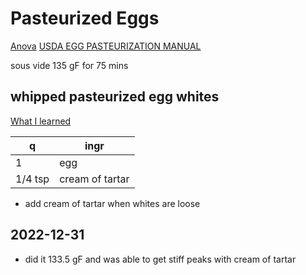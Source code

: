# Pasteurized Eggs

[Anova](https://recipes.anovaculinary.com/recipe/pasteurized-eggs-68)
[USDA EGG PASTEURIZATION MANUAL](https://naldc.nal.usda.gov/download/CAIN709025458/PDF)

sous vide 135 gF for 75 mins

## whipped pasteurized egg whites

[What I learned](https://motherwouldknow.com/what-i-learned-about-whipping-egg-whites-html/)

q | ingr
--- | ---
1 | egg
1/4 tsp | cream of tartar

- add cream of tartar when whites are loose

## 2022-12-31
- did it 133.5 gF and was able to get stiff peaks with cream of tartar